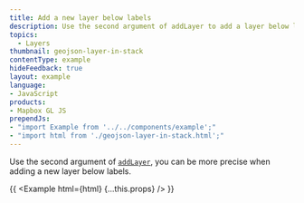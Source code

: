 ```yaml
---
title: Add a new layer below labels
description: Use the second argument of addLayer to add a layer below labels.
topics:
  - Layers
thumbnail: geojson-layer-in-stack
contentType: example
hideFeedback: true
layout: example
language:
- JavaScript
products:
- Mapbox GL JS
prependJs:
- "import Example from '../../components/example';"
- "import html from './geojson-layer-in-stack.html';"
---
```


Use the second argument of [`addLayer`](https://maplibre.org/maplibre-gl-js-docs/api/map/#map#addlayer), you can be more precise when adding a new layer below labels.

{{ <Example html={html} {...this.props} /> }}
